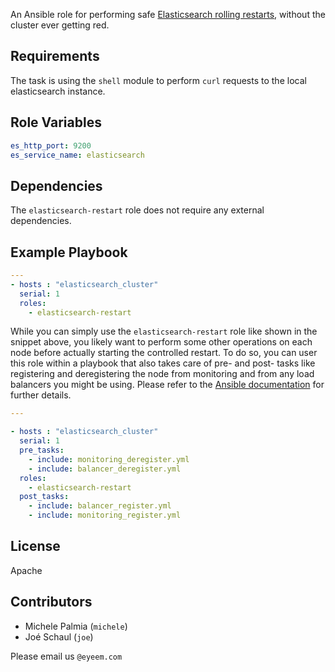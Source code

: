An Ansible role for performing safe [Elasticsearch rolling restarts](https://www.elastic.co/guide/en/elasticsearch/guide/current/_rolling_restarts.html), without the cluster ever getting red.

Requirements
------------

The task is using the `shell` module to perform `curl` requests to the local elasticsearch instance.

Role Variables
--------------

````yaml
es_http_port: 9200
es_service_name: elasticsearch
````

Dependencies
------------

The `elasticsearch-restart` role does not require any external dependencies.

Example Playbook
----------------

````yaml
---
- hosts : "elasticsearch_cluster"
  serial: 1
  roles:
    - elasticsearch-restart
````

While you can simply use the `elasticsearch-restart` role like shown in the snippet above, you likely want to perform some other operations on each node before actually starting the controlled restart. To do so, you can user this role within a playbook that also takes care of pre- and post- tasks like registering and deregistering the node from monitoring and from any load balancers you might be using. Please refer to the [Ansible documentation](http://docs.ansible.com/ansible/guide_rolling_upgrade.html) for further details.

````yaml
---

- hosts : "elasticsearch_cluster"
  serial: 1
  pre_tasks:
    - include: monitoring_deregister.yml
    - include: balancer_deregister.yml
  roles:
    - elasticsearch-restart
  post_tasks:
    - include: balancer_register.yml
    - include: monitoring_register.yml
````

License
-------

Apache

Contributors
------------------
* Michele Palmia (`michele`)
* Joé Schaul (`joe`)

Please email us `@eyeem.com`
